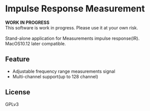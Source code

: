 # Impulse Response Measurement  
**WORK IN PROGRESS**  
This software is work in progress. Please use it at your own risk.  
<br>
Stand-alone application for Measurements impulse response(IR).  
MacOS10.12 later compatible.  

## Feature
- Adjustable frequency range measurements signal  
- Multi-channel support(up to 128 channel)  

## License
GPLv3  
